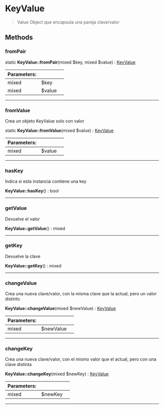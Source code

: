 
                                                                                                                                            
    
# KeyValue


> Value Object que encapsula una pareja clave/valor
>
> 








## Methods

### fromPair



static **KeyValue::fromPair**(mixed $key, mixed $value) : [KeyValue](../../../KeyValue.md)


|Parameters: | | |
| --- | --- | --- |
|mixed |$key |  |
|mixed |$value |  |

---


### fromValue
Crea un objeto KeyValue solo con valor


static **KeyValue::fromValue**(mixed $value) : [KeyValue](../../../KeyValue.md)


|Parameters: | | |
| --- | --- | --- |
|mixed |$value |  |

---


### hasKey
Indica si esta instancia contiene una key


**KeyValue::hasKey**() : bool



---


### getValue
Devuelve el valor


**KeyValue::getValue**() : mixed



---


### getKey
Devuelve la clave


**KeyValue::getKey**() : mixed



---


### changeValue
Crea una nueva clave/valor, con la misma clave que la actual, pero un valor distinto


**KeyValue::changeValue**(mixed $newValue) : [KeyValue](../../../KeyValue.md)


|Parameters: | | |
| --- | --- | --- |
|mixed |$newValue |  |

---


### changeKey
Crea una nueva clave/valor, con el mismo valor que el actual, pero con una clave distinta


**KeyValue::changeKey**(mixed $newKey) : [KeyValue](../../../KeyValue.md)


|Parameters: | | |
| --- | --- | --- |
|mixed |$newKey |  |

---


                                                                                                                                                                                                                                                                                                                                                                                                            
    
                                                                                                                                                                                                                                                                             
                
